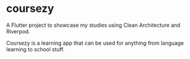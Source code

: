 # coursezy

A Flutter project to showcase my studies using Clean Architecture and Riverpod.

Coursezy is a learning app that can be used for anything from language learning to school stuff.

